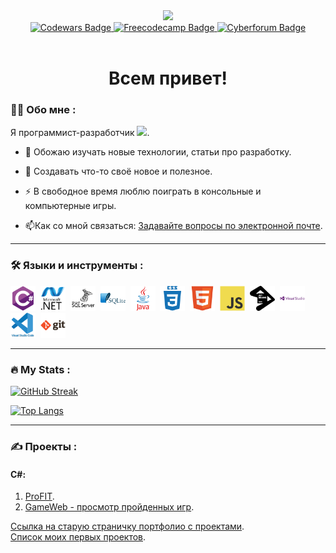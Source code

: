 <div id="content" align="center">
  <div id="header">
    <img src="https://media.giphy.com/media/iIqmM5tTjmpOB9mpbn/giphy.gif" width="400"/>
  </div>

  <div id="badges">
    <a href="https://www.codewars.com/users/LenarXLA">
      <img src="https://img.shields.io/badge/Codewars-red?logo=codewars&logoColor=white&style=for-the-badge" alt="Codewars Badge"/>
    </a>
    <a href="https://www.freecodecamp.org/leoncraft">
      <img src="https://img.shields.io/badge/freecodecamp-yellowgreen?logo=freecodecamp&logoColor=white&style=for-the-badge" alt="Freecodecamp Badge"/>
    </a>
    <a href="https://www.cyberforum.ru/members/1607200.html">
      <img src="https://img.shields.io/badge/cyberforum-blueviolet?logo=cyberforum&logoColor=white&style=for-the-badge" alt="Cyberforum Badge"/>
    </a>
  </div>

  <img src="https://komarev.com/ghpvc/?username=LenarXLA&style=flat-square&color=blue" alt=""/>
  
  <h1>Всем привет!</h1>
  
   <div id="about" align="left"> 
     
  ### :man_technologist: Обо мне :
  Я программист-разработчик <img src="https://media.giphy.com/media/WUlplcMpOCEmTGBtBW/giphy.gif" width="30">.
     
  - :telescope: Обожаю изучать новые технологии, статьи про разработку.

- :seedling: Создавать что-то своё новое и полезное.

- :zap: В свободное время люблю поиграть в консольные и компьютерные игры.

- :mailbox:Как со мной связаться: <a href="mailto:leonruscraft@gmail.com subject=Вопрос по резюме">Задавайте
  вопросы по электронной почте</a>.
     
 ---     
 ### :hammer_and_wrench: Языки и инструменты :   
  <div>
  <img src="https://github.com/devicons/devicon/blob/master/icons/csharp/csharp-original.svg" title="C#" alt="csharp" width="40" height="40"/>&nbsp;  
  <img src="https://github.com/devicons/devicon/blob/master/icons/dot-net/dot-net-original-wordmark.svg" title=".NET" alt="net" width="40" height="40"/>&nbsp; 
  <img src="https://github.com/devicons/devicon/blob/master/icons/microsoftsqlserver/microsoftsqlserver-plain-wordmark.svg" title="SQLserver" alt="sqlserver" width="40" height="40"/>&nbsp;
   <img src="https://github.com/devicons/devicon/blob/master/icons/sqlite/sqlite-original-wordmark.svg" title="sqlite" alt="sqlite" width="40" height="40"/>&nbsp;
  <img src="https://github.com/devicons/devicon/blob/master/icons/java/java-original-wordmark.svg" title="Java" alt="Java" width="40" height="40"/>&nbsp;
  <img src="https://github.com/devicons/devicon/blob/master/icons/css3/css3-plain-wordmark.svg"  title="CSS3" alt="CSS" width="40" height="40"/>&nbsp;
  <img src="https://github.com/devicons/devicon/blob/master/icons/html5/html5-original.svg" title="HTML5" alt="HTML" width="40" height="40"/>&nbsp;
  <img src="https://github.com/devicons/devicon/blob/master/icons/javascript/javascript-original.svg" title="JavaScript" alt="JavaScript" width="40"          height="40"/>&nbsp;
  <img src="https://github.com/devicons/devicon/blob/master/icons/jetbrains/jetbrains-plain.svg" title="jetbrains" alt="jetbrains" width="40" height="40"/>&nbsp;
  <img src="https://github.com/devicons/devicon/blob/master/icons/visualstudio/visualstudio-plain-wordmark.svg" title="visualstudio" alt="visualstudio" width="40" height="40"/>&nbsp;
  <img src="https://github.com/devicons/devicon/blob/master/icons/vscode/vscode-original-wordmark.svg" title="vscode" alt="vscode" width="40" height="40"/>&nbsp;
  <img src="https://github.com/devicons/devicon/blob/master/icons/git/git-original-wordmark.svg" title="Git" **alt="Git" width="40" height="40"/>
</div>   
     
  ---   
  ### :fire: My Stats :
     
  [![GitHub Streak](http://github-readme-streak-stats.herokuapp.com?user=LenarXLA&theme=dark&background=000000)](https://git.io/streak-stats)
  
  [![Top Langs](https://github-readme-stats.vercel.app/api/top-langs/?username=LenarXLA&layout=compact&theme=vision-friendly-dark)](https://github.com/anuraghazra/github-readme-stats)
     
     
   ---
   ### :writing_hand: Проекты :
  
   #### C#:
   1) <a href="https://github.com/LenarXLA/ProFIT">ProFIT</a>.
   2) <a href="https://github.com/LenarXLA/GameWebApp">GameWeb - просмотр пройденных игр</a>.
     
   <a href="https://lenarxla.github.io/portfolio">Ссылка на старую страничку портфолио с проектами</a>.  
     <a href="https://github.com/LenarXLA/Resume">Список моих первых проектов</a>.
     
  </div>
  
  </div>


